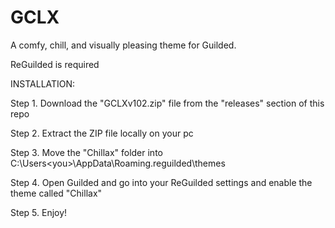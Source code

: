 # GCLX
A comfy, chill, and visually pleasing theme for Guilded.

ReGuilded is required

INSTALLATION:

Step 1. Download the "GCLXv102.zip" file from the "releases" section of this repo

Step 2. Extract the ZIP file locally on your pc

Step 3. Move the "Chillax" folder into C:\Users\<you>\AppData\Roaming\.reguilded\themes

Step 4. Open Guilded and go into your ReGuilded settings and enable the theme called "Chillax"

Step 5. Enjoy!
